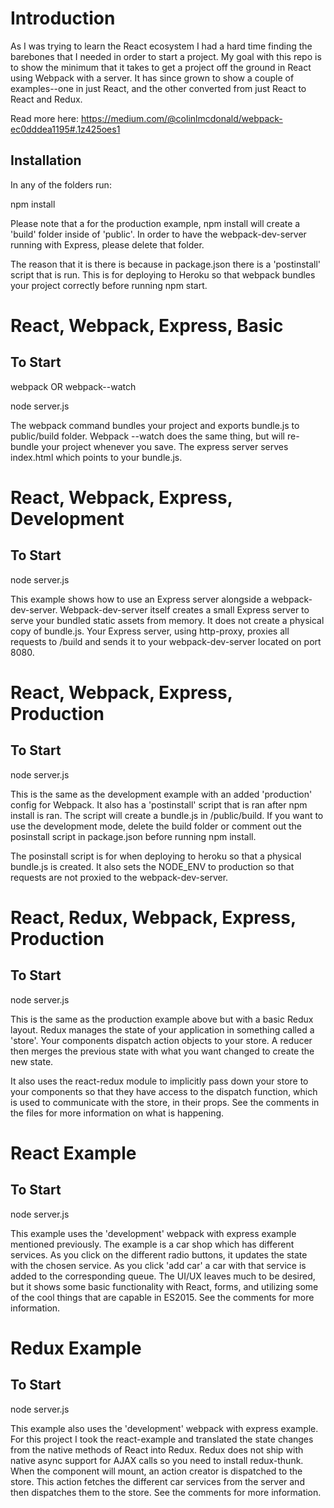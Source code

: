 # Introduction
As I was trying to learn the React ecosystem I had a hard time finding the barebones that I needed in order to start a project. My goal with this repo is to show the minimum that it takes to get a project off the ground in React using Webpack with a server. It has since grown to show a couple of examples--one in just React, and the other converted from just React to React and Redux.

Read more here: https://medium.com/@colinlmcdonald/webpack-ec0dddea1195#.1z425oes1

## Installation
In any of the folders run:

npm install

Please note that a for the production example, npm install will create a 'build' folder inside of 'public'. In order to have the webpack-dev-server running with Express, please delete that folder. 

The reason that it is there is because in package.json there is a 'postinstall' script that is run. This is for deploying to Heroku so that webpack bundles your project correctly before running npm start.

# React, Webpack, Express, Basic
## To Start

webpack OR webpack--watch

node server.js

The webpack command bundles your project and exports bundle.js to public/build folder. Webpack --watch does the same thing, but will re-bundle your project whenever you save. The express server serves index.html which points to your bundle.js.

# React, Webpack, Express, Development
## To Start

node server.js

This example shows how to use an Express server alongside a webpack-dev-server. Webpack-dev-server itself creates a small Express server to serve your bundled static assets from memory. It does not create a physical copy of bundle.js. Your Express server, using http-proxy, proxies all requests to /build and sends it to your webpack-dev-server located on port 8080. 

# React, Webpack, Express, Production
## To Start

node server.js

This is the same as the development example with an added 'production' config for Webpack. It also has a 'postinstall' script that is ran after npm install is ran. The script will create a bundle.js in /public/build. If you want to use the development mode, delete the build folder or comment out the posinstall script in package.json before running npm install.

The posinstall script is for when deploying to heroku so that a physical bundle.js is created. It also sets the NODE_ENV to production so that requests are not proxied to the webpack-dev-server.

# React, Redux, Webpack, Express, Production
## To Start

node server.js

This is the same as the production example above but with a basic Redux layout. Redux manages the state of your application in something called a 'store'. Your components dispatch action objects to your store. A reducer then merges the previous state with what you want changed to create the new state. 

It also uses the react-redux module to implicitly pass down your store to your components so that they have access to the dispatch function, which is used to communicate with the store, in their props. See the comments in the files for more information on what is happening.

# React Example
## To Start

node server.js

This example uses the 'development' webpack with express example mentioned previously. The example is a car shop which has different services. As you click on the different radio buttons, it updates the state with the chosen service. As you click 'add car' a car with that service is added to the corresponding queue. The UI/UX leaves much to be desired, but it shows some basic functionality with React, forms, and utilizing some of the cool things that are capable in ES2015. See the comments for more information.

# Redux Example
## To Start

node server.js

This example also uses the 'development' webpack with express example. For this project I took the react-example and translated the state changes from the native methods of React into Redux. Redux does not ship with native async support for AJAX calls so you need to install redux-thunk. When the component will mount, an action creator is dispatched to the store. This action fetches the different car services from the server and then dispatches them to the store. See the comments for more information.
